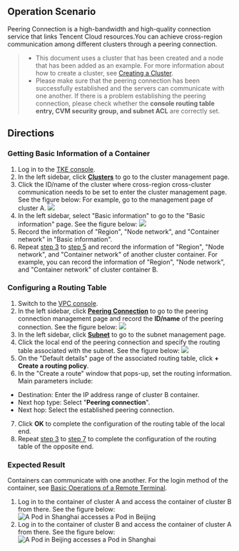 ## Operation Scenario


Peering Connection is a high-bandwidth and high-quality connection service that links Tencent Cloud resources.You can achieve cross-region communication among different clusters through a peering connection.
>- This document uses a cluster that has been created and a node that has been added as an example. For more information about how to create a cluster, see [Creating a Cluster](https://intl.cloud.tencent.com/document/product/457/11741).
> - Please make sure that the peering connection has been successfully established and the servers can communicate with one another. If there is a problem establishing the peering connection, please check whether the **console routing table entry, CVM security group, and subnet ACL** are correctly set.

## Directions

### Getting Basic Information of a Container

1. Log in to the [TKE console](https://console.cloud.tencent.com/tke2).
2. In the left sidebar, click **[Clusters](https://console.cloud.tencent.com/tke2/cluster?rid=1)** to go to the cluster management page.
3. <span id="step3">Click the ID/name of the cluster where cross-region cross-cluster communication needs to be set to enter the cluster management page. See the figure below: </span>
For example, go to the management page of cluster A.
![](https://main.qcloudimg.com/raw/505810aef1fd615d1c577b1c8bc2ba98.png)
4. In the left sidebar, select "Basic information" to go to the "Basic information" page. See the figure below:
![](https://main.qcloudimg.com/raw/1b75478c7d2f52b27b2f30067f9fbfd3.png)
5. <span id="step5">Record the information of "Region", "Node network", and "Container network" in "Basic information". </span>
6. Repeat [step 3](#step3) to [step 5](#step5) and record the information of "Region", "Node network", and "Container network" of another cluster container.
For example, you can record the information of "Region", "Node network", and "Container network" of cluster container B.

### Configuring a Routing Table

1. Switch to the [VPC console](https://console.cloud.tencent.com/vpc/vpc).
2. In the left sidebar, click **[Peering Connection](https://console.cloud.tencent.com/vpc/conn)** to go to the peering connection management page and record the **ID/name** of the peering connection. See the figure below:
![](https://main.qcloudimg.com/raw/8d6a540d2f80725f26ce3b70c04a5b86.png)
3. <span id="VPCStep3">In the left sidebar, click **[Subnet](https://console.cloud.tencent.com/vpc/subnet)** to go to the subnet management page. </span>
4. Click the local end of the peering connection and specify the routing table associated with the subnet. See the figure below:
![](https://main.qcloudimg.com/raw/36a03b27d4f5fcf935f01038495bb3fa.png)
5. On the "Default details" page of the associated routing table, click **+ Create a routing policy**.
6. In the "Create a route" window that pops-up, set the routing information. Main parameters include:
 - Destination: Enter the IP address range of cluster B container.
 - Next hop type: Select "**Peering connection**".
 - Next hop: Select the established peering connection.
7. <span id="VPCStep7">Click **OK** to complete the configuration of the routing table of the local end. </span>
8. Repeat [step 3](#VPCStep3) to [step 7](#VPCStep7) to complete the configuration of the routing table of the opposite end.

### Expected Result

Containers can communicate with one another. For the login method of the container, see [Basic Operations of a Remote Terminal](https://intl.cloud.tencent.com/document/product/457/9120).
1. Log in to the container of cluster A and access the container of cluster B from there. See the figure below:
![A Pod in Shanghai accesses a Pod in Beijing](https://main.qcloudimg.com/raw/eee15a6e0305127e2f56ae6ed2abe8b2.png)
2. Log in to the container of cluster B and access the container of cluster A from there. See the figure below:
![A Pod in Beijing accesses a Pod in Shanghai](https://main.qcloudimg.com/raw/70b28f7203c4b8dffed21716abdbf877.png)
